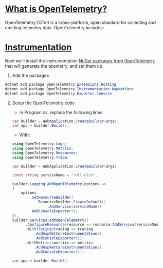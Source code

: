 # [What is OpenTelemetry?](https://learn.microsoft.com/en-us/dotnet/core/diagnostics/observability-with-otel#what-is-opentelemetry)

OpenTelemetry (OTel) is a cross-platform, open standard for collecting and emitting telemetry data. OpenTelemetry includes:



# [Instrumentation](https://opentelemetry.io/docs/languages/net/getting-started/#instrumentation)

Next we’ll install the instrumentation [NuGet packages from OpenTelemetry](https://www.nuget.org/profiles/OpenTelemetry) that will generate the telemetry, and set them up.

1. Add the packages
```powershell
dotnet add package OpenTelemetry.Extensions.Hosting
dotnet add package OpenTelemetry.Instrumentation.AspNetCore
dotnet add package OpenTelemetry.Exporter.Console
```

2. Setup the OpenTelemetry code
   
   - In Program.cs, replace the following lines:
     
   ```csharp
   var builder = WebApplication.CreateBuilder(args);
   var app = builder.Build();
   ```

   - With:

    ```csharp
    using OpenTelemetry.Logs;
    using OpenTelemetry.Metrics;
    using OpenTelemetry.Resources;
    using OpenTelemetry.Trace;
    
    var builder = WebApplication.CreateBuilder(args);
    
    const string serviceName = "roll-dice";
    
    builder.Logging.AddOpenTelemetry(options =>
    {
        options
            .SetResourceBuilder(
                ResourceBuilder.CreateDefault()
                    .AddService(serviceName))
            .AddConsoleExporter();
    });
    builder.Services.AddOpenTelemetry()
          .ConfigureResource(resource => resource.AddService(serviceName))
          .WithTracing(tracing => tracing
              .AddAspNetCoreInstrumentation()
              .AddConsoleExporter())
          .WithMetrics(metrics => metrics
              .AddAspNetCoreInstrumentation()
              .AddConsoleExporter());
    
    var app = builder.Build();
    ```
